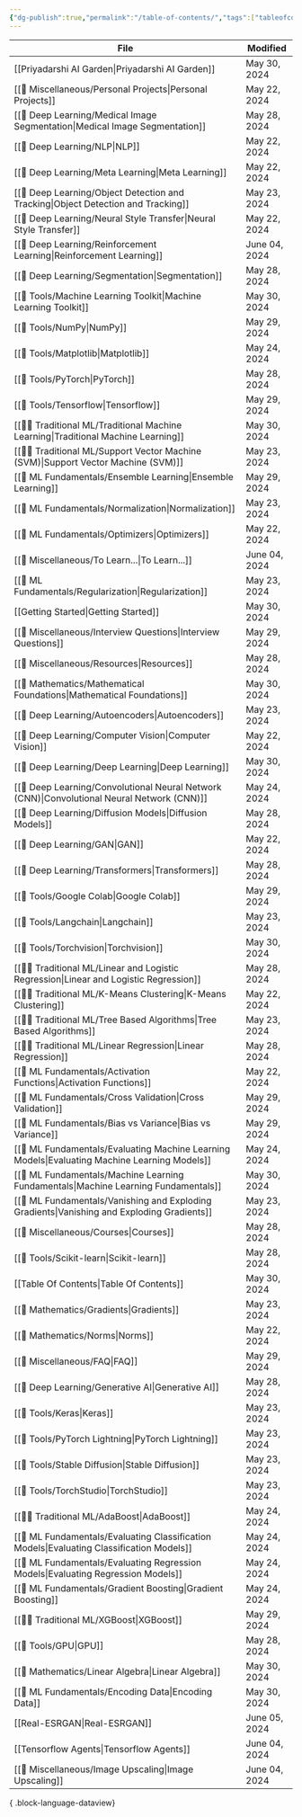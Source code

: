 ```yaml
---
{"dg-publish":true,"permalink":"/table-of-contents/","tags":["tableofcontents","toc"],"noteIcon":"2","updated":"2024-05-30T16:33:40.072+05:30"}
---
```



| File                                                                                             | Modified      |
| ------------------------------------------------------------------------------------------------ | ------------- |
| [[Priyadarshi AI Garden\|Priyadarshi AI Garden]]                                              | May 30, 2024  |
| [[🍭 Miscellaneous/Personal Projects\|Personal Projects]]                                     | May 22, 2024  |
| [[🤖 Deep Learning/Medical Image Segmentation\|Medical Image Segmentation]]                   | May 28, 2024  |
| [[🤖 Deep Learning/NLP\|NLP]]                                                                 | May 22, 2024  |
| [[🤖 Deep Learning/Meta Learning\|Meta Learning]]                                             | May 22, 2024  |
| [[🤖 Deep Learning/Object Detection and Tracking\|Object Detection and Tracking]]             | May 23, 2024  |
| [[🤖 Deep Learning/Neural Style Transfer\|Neural Style Transfer]]                             | May 22, 2024  |
| [[🤖 Deep Learning/Reinforcement Learning\|Reinforcement Learning]]                           | June 04, 2024 |
| [[🤖 Deep Learning/Segmentation\|Segmentation]]                                               | May 28, 2024  |
| [[🧰 Tools/Machine Learning Toolkit\|Machine Learning Toolkit]]                               | May 30, 2024  |
| [[🧰 Tools/NumPy\|NumPy]]                                                                     | May 29, 2024  |
| [[🧰 Tools/Matplotlib\|Matplotlib]]                                                           | May 24, 2024  |
| [[🧰 Tools/PyTorch\|PyTorch]]                                                                 | May 28, 2024  |
| [[🧰 Tools/Tensorflow\|Tensorflow]]                                                           | May 29, 2024  |
| [[🧑‍🏫 Traditional ML/Traditional Machine Learning\|Traditional Machine Learning]]           | May 30, 2024  |
| [[🧑‍🏫 Traditional ML/Support Vector Machine (SVM)\|Support Vector Machine (SVM)]]           | May 23, 2024  |
| [[🧒 ML Fundamentals/Ensemble Learning\|Ensemble Learning]]                                   | May 29, 2024  |
| [[🧒 ML Fundamentals/Normalization\|Normalization]]                                           | May 23, 2024  |
| [[🧒 ML Fundamentals/Optimizers\|Optimizers]]                                                 | May 22, 2024  |
| [[🍭 Miscellaneous/To Learn...\|To Learn...]]                                                 | June 04, 2024 |
| [[🧒 ML Fundamentals/Regularization\|Regularization]]                                         | May 23, 2024  |
| [[Getting Started\|Getting Started]]                                                          | May 30, 2024  |
| [[🍭 Miscellaneous/Interview Questions\|Interview Questions]]                                 | May 29, 2024  |
| [[🍭 Miscellaneous/Resources\|Resources]]                                                     | May 28, 2024  |
| [[🔢 Mathematics/Mathematical Foundations\|Mathematical Foundations]]                         | May 30, 2024  |
| [[🤖 Deep Learning/Autoencoders\|Autoencoders]]                                               | May 23, 2024  |
| [[🤖 Deep Learning/Computer Vision\|Computer Vision]]                                         | May 22, 2024  |
| [[🤖 Deep Learning/Deep Learning\|Deep Learning]]                                             | May 30, 2024  |
| [[🤖 Deep Learning/Convolutional Neural Network (CNN)\|Convolutional Neural Network (CNN)]]   | May 24, 2024  |
| [[🤖 Deep Learning/Diffusion Models\|Diffusion Models]]                                       | May 28, 2024  |
| [[🤖 Deep Learning/GAN\|GAN]]                                                                 | May 22, 2024  |
| [[🤖 Deep Learning/Transformers\|Transformers]]                                               | May 28, 2024  |
| [[🧰 Tools/Google Colab\|Google Colab]]                                                       | May 29, 2024  |
| [[🧰 Tools/Langchain\|Langchain]]                                                             | May 23, 2024  |
| [[🧰 Tools/Torchvision\|Torchvision]]                                                         | May 30, 2024  |
| [[🧑‍🏫 Traditional ML/Linear and Logistic Regression\|Linear and Logistic Regression]]       | May 28, 2024  |
| [[🧑‍🏫 Traditional ML/K-Means Clustering\|K-Means Clustering]]                               | May 22, 2024  |
| [[🧑‍🏫 Traditional ML/Tree Based Algorithms\|Tree Based Algorithms]]                         | May 23, 2024  |
| [[🧑‍🏫 Traditional ML/Linear Regression\|Linear Regression]]                                 | May 28, 2024  |
| [[🧒 ML Fundamentals/Activation Functions\|Activation Functions]]                             | May 22, 2024  |
| [[🧒 ML Fundamentals/Cross Validation\|Cross Validation]]                                     | May 29, 2024  |
| [[🧒 ML Fundamentals/Bias vs Variance\|Bias vs Variance]]                                     | May 29, 2024  |
| [[🧒 ML Fundamentals/Evaluating Machine Learning Models\|Evaluating Machine Learning Models]] | May 24, 2024  |
| [[🧒 ML Fundamentals/Machine Learning Fundamentals\|Machine Learning Fundamentals]]           | May 30, 2024  |
| [[🧒 ML Fundamentals/Vanishing and Exploding Gradients\|Vanishing and Exploding Gradients]]   | May 23, 2024  |
| [[🍭 Miscellaneous/Courses\|Courses]]                                                         | May 28, 2024  |
| [[🧰 Tools/Scikit-learn\|Scikit-learn]]                                                       | May 28, 2024  |
| [[Table Of Contents\|Table Of Contents]]                                                      | May 30, 2024  |
| [[🔢 Mathematics/Gradients\|Gradients]]                                                       | May 23, 2024  |
| [[🔢 Mathematics/Norms\|Norms]]                                                               | May 22, 2024  |
| [[🍭 Miscellaneous/FAQ\|FAQ]]                                                                 | May 29, 2024  |
| [[🤖 Deep Learning/Generative AI\|Generative AI]]                                             | May 28, 2024  |
| [[🧰 Tools/Keras\|Keras]]                                                                     | May 23, 2024  |
| [[🧰 Tools/PyTorch Lightning\|PyTorch Lightning]]                                             | May 23, 2024  |
| [[🧰 Tools/Stable Diffusion\|Stable Diffusion]]                                               | May 23, 2024  |
| [[🧰 Tools/TorchStudio\|TorchStudio]]                                                         | May 23, 2024  |
| [[🧑‍🏫 Traditional ML/AdaBoost\|AdaBoost]]                                                   | May 24, 2024  |
| [[🧒 ML Fundamentals/Evaluating Classification Models\|Evaluating Classification Models]]     | May 24, 2024  |
| [[🧒 ML Fundamentals/Evaluating Regression Models\|Evaluating Regression Models]]             | May 24, 2024  |
| [[🧒 ML Fundamentals/Gradient Boosting\|Gradient Boosting]]                                   | May 24, 2024  |
| [[🧑‍🏫 Traditional ML/XGBoost\|XGBoost]]                                                     | May 29, 2024  |
| [[🧰 Tools/GPU\|GPU]]                                                                         | May 28, 2024  |
| [[🔢 Mathematics/Linear Algebra\|Linear Algebra]]                                             | May 30, 2024  |
| [[🧒 ML Fundamentals/Encoding Data\|Encoding Data]]                                           | May 30, 2024  |
| [[Real-ESRGAN\|Real-ESRGAN]]                                                                  | June 05, 2024 |
| [[Tensorflow Agents\|Tensorflow Agents]]                                                      | June 04, 2024 |
| [[🍭 Miscellaneous/Image Upscaling\|Image Upscaling]]                                         | June 04, 2024 |

{ .block-language-dataview}
